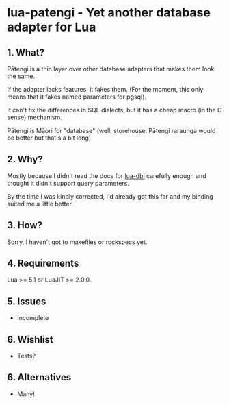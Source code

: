 # lua-patengi - Yet another database adapter for Lua

## 1. What?

P&#257;tengi is a thin layer over other database adapters that makes them look the
same.

If the adapter lacks features, it fakes them.  (For the moment, this only
means that it fakes named parameters for pgsql).

It can't fix the differences in SQL dialects, but it has a cheap macro (in
the C sense) mechanism.

P&#257;tengi is M&#257;ori for "database" (well, storehouse.
P&#257;tengi raraunga would be better but that's a bit long)


## 2. Why?

Mostly because I didn't read the docs for
[lua-dbi](https://code.google.com/p/luadbi/) carefully enough and thought it
didn't support query parameters.

By the time I was kindly corrected, I'd already got this far and my binding
suited me a little better.


## 3. How?

Sorry, I haven't got to makefiles or rockspecs yet.


## 4. Requirements

Lua >= 5.1 or LuaJIT >= 2.0.0.


## 5. Issues

+ Incomplete


## 6. Wishlist

+ Tests?


## 6. Alternatives

+ Many!